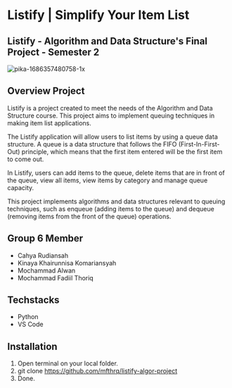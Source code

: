 # Listify | Simplify Your Item List
## Listify - Algorithm and Data Structure's Final Project - Semester 2 
![pika-1686357480758-1x](https://github.com/mfthrq/listify-algor-project/assets/59170543/08e6bf7f-48c6-4b94-b9ec-cedf451db567)

## Overview Project
Listify is a project created to meet the needs of the Algorithm and Data Structure course. This project aims to implement queuing techniques in making item list applications.

The Listify application will allow users to list items by using a queue data structure. A queue is a data structure that follows the FIFO (First-In-First-Out) principle, which means that the first item entered will be the first item to come out.

In Listify, users can add items to the queue, delete items that are in front of the queue, view all items, view items by category and manage queue capacity.

This project implements algorithms and data structures relevant to queuing techniques, such as enqueue (adding items to the queue) and dequeue (removing items from the front of the queue) operations.

## Group 6 Member
- Cahya Rudiansah
- Kinaya Khairunnisa Komariansyah
- Mochammad Alwan
- Mochammad Fadiil Thoriq

## Techstacks
- Python
- VS Code

## Installation
1. Open terminal on your local folder.
2. git clone https://github.com/mfthrq/listify-algor-project
3. Done.
